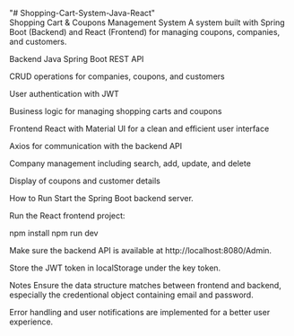 "# Shopping-Cart-System-Java-React"  
Shopping Cart & Coupons Management System
A system built with Spring Boot (Backend) and React (Frontend) for managing coupons, companies, and customers.

Backend
Java Spring Boot REST API

CRUD operations for companies, coupons, and customers

User authentication with JWT

Business logic for managing shopping carts and coupons

Frontend
React with Material UI for a clean and efficient user interface

Axios for communication with the backend API

Company management including search, add, update, and delete

Display of coupons and customer details

How to Run
Start the Spring Boot backend server.

Run the React frontend project:

npm install
npm run dev

Make sure the backend API is available at http://localhost:8080/Admin.

Store the JWT token in localStorage under the key token.

Notes
Ensure the data structure matches between frontend and backend, especially the credentional object containing email and password.

Error handling and user notifications are implemented for a better user experience.
